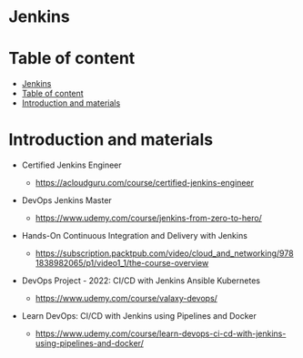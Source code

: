 # Jenkins

# Table of content

<!-- TOC -->

- [Jenkins](#jenkins)
- [Table of content](#table-of-content)
- [Introduction and materials](#introduction-and-materials)

<!-- /TOC -->
# Introduction and materials

- Certified Jenkins Engineer
    - https://acloudguru.com/course/certified-jenkins-engineer
    
- DevOps Jenkins Master
    - https://www.udemy.com/course/jenkins-from-zero-to-hero/

- Hands-On Continuous Integration and Delivery with Jenkins
    - https://subscription.packtpub.com/video/cloud_and_networking/9781838982065/p1/video1_1/the-course-overview

- DevOps Project - 2022: CI/CD with Jenkins Ansible Kubernetes
    - https://www.udemy.com/course/valaxy-devops/

- Learn DevOps: CI/CD with Jenkins using Pipelines and Docker
    - https://www.udemy.com/course/learn-devops-ci-cd-with-jenkins-using-pipelines-and-docker/